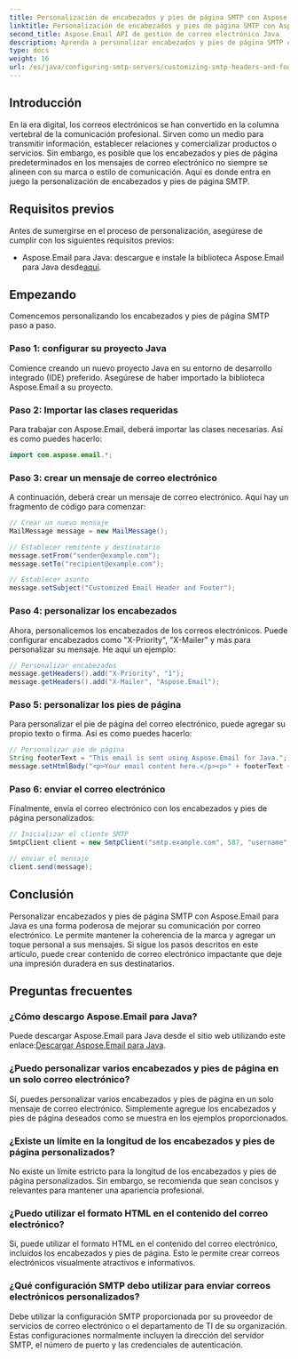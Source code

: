 ```yaml
---
title: Personalización de encabezados y pies de página SMTP con Aspose.Email
linktitle: Personalización de encabezados y pies de página SMTP con Aspose.Email
second_title: Aspose.Email API de gestión de correo electrónico Java
description: Aprenda a personalizar encabezados y pies de página SMTP con Aspose.Email para Java. Mejore su comunicación por correo electrónico con mensajes y marcas personalizados.
type: docs
weight: 16
url: /es/java/configuring-smtp-servers/customizing-smtp-headers-and-footers/
---
```


## Introducción

En la era digital, los correos electrónicos se han convertido en la columna vertebral de la comunicación profesional. Sirven como un medio para transmitir información, establecer relaciones y comercializar productos o servicios. Sin embargo, es posible que los encabezados y pies de página predeterminados en los mensajes de correo electrónico no siempre se alineen con su marca o estilo de comunicación. Aquí es donde entra en juego la personalización de encabezados y pies de página SMTP.

## Requisitos previos

Antes de sumergirse en el proceso de personalización, asegúrese de cumplir con los siguientes requisitos previos:

-  Aspose.Email para Java: descargue e instale la biblioteca Aspose.Email para Java desde[aquí](https://releases.aspose.com/email/java/).

## Empezando

Comencemos personalizando los encabezados y pies de página SMTP paso a paso. 

### Paso 1: configurar su proyecto Java

Comience creando un nuevo proyecto Java en su entorno de desarrollo integrado (IDE) preferido. Asegúrese de haber importado la biblioteca Aspose.Email a su proyecto.

### Paso 2: Importar las clases requeridas

Para trabajar con Aspose.Email, deberá importar las clases necesarias. Así es como puedes hacerlo:

```java
import com.aspose.email.*;
```

### Paso 3: crear un mensaje de correo electrónico

A continuación, deberá crear un mensaje de correo electrónico. Aquí hay un fragmento de código para comenzar:

```java
// Crear un nuevo mensaje
MailMessage message = new MailMessage();

// Establecer remitente y destinatario
message.setFrom("sender@example.com");
message.setTo("recipient@example.com");

// Establecer asunto
message.setSubject("Customized Email Header and Footer");
```

### Paso 4: personalizar los encabezados

Ahora, personalicemos los encabezados de los correos electrónicos. Puede configurar encabezados como "X-Priority", "X-Mailer" y más para personalizar su mensaje. He aquí un ejemplo:

```java
// Personalizar encabezados
message.getHeaders().add("X-Priority", "1");
message.getHeaders().add("X-Mailer", "Aspose.Email");
```

### Paso 5: personalizar los pies de página

Para personalizar el pie de página del correo electrónico, puede agregar su propio texto o firma. Así es como puedes hacerlo:

```java
// Personalizar pie de página
String footerText = "This email is sent using Aspose.Email for Java.";
message.setHtmlBody("<p>Your email content here.</p><p>" + footerText + "</p>");
```

### Paso 6: enviar el correo electrónico

Finalmente, envía el correo electrónico con los encabezados y pies de página personalizados:

```java
// Inicializar el cliente SMTP
SmtpClient client = new SmtpClient("smtp.example.com", 587, "username", "password");

// enviar el mensaje
client.send(message);
```

## Conclusión

Personalizar encabezados y pies de página SMTP con Aspose.Email para Java es una forma poderosa de mejorar su comunicación por correo electrónico. Le permite mantener la coherencia de la marca y agregar un toque personal a sus mensajes. Si sigue los pasos descritos en este artículo, puede crear contenido de correo electrónico impactante que deje una impresión duradera en sus destinatarios.

## Preguntas frecuentes

### ¿Cómo descargo Aspose.Email para Java?

 Puede descargar Aspose.Email para Java desde el sitio web utilizando este enlace:[Descargar Aspose.Email para Java](https://releases.aspose.com/email/java/).

### ¿Puedo personalizar varios encabezados y pies de página en un solo correo electrónico?

Sí, puedes personalizar varios encabezados y pies de página en un solo mensaje de correo electrónico. Simplemente agregue los encabezados y pies de página deseados como se muestra en los ejemplos proporcionados.

### ¿Existe un límite en la longitud de los encabezados y pies de página personalizados?

No existe un límite estricto para la longitud de los encabezados y pies de página personalizados. Sin embargo, se recomienda que sean concisos y relevantes para mantener una apariencia profesional.

### ¿Puedo utilizar el formato HTML en el contenido del correo electrónico?

Sí, puede utilizar el formato HTML en el contenido del correo electrónico, incluidos los encabezados y pies de página. Esto le permite crear correos electrónicos visualmente atractivos e informativos.

### ¿Qué configuración SMTP debo utilizar para enviar correos electrónicos personalizados?

Debe utilizar la configuración SMTP proporcionada por su proveedor de servicios de correo electrónico o el departamento de TI de su organización. Estas configuraciones normalmente incluyen la dirección del servidor SMTP, el número de puerto y las credenciales de autenticación.